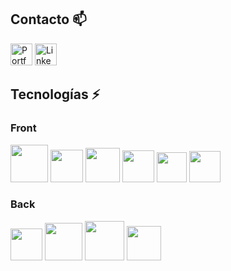 ## Contacto :mailbox:
<a href="https://alexismunoz1.github.io/portfolio/" target="_blank"><img alt="Portfolio" src="https://img.shields.io/badge/⭐ Portfolio-%230077B5.svg?&style=for-the-badge&logo=Portfolio" height="35px"/></a> <a href="https://www.linkedin.com/in/alexis-munoz-fullstack-dev/" target="_blank"><img alt="LinkedIn" src="https://img.shields.io/badge/linkedin-%230077B5.svg?&style=for-the-badge&logo=linkedin&logoColor=white" height="35px"/></a>

## Tecnologías :zap:

### Front
<img src="https://upload.wikimedia.org/wikipedia/commons/thumb/4/47/React.svg/512px-React.svg.png" width="60px">  <img src="https://upload.wikimedia.org/wikipedia/commons/thumb/4/4c/Typescript_logo_2020.svg/512px-Typescript_logo_2020.svg.png?20210506173343" width="52px">
<img src="https://cdn.icon-icons.com/icons2/2148/PNG/512/nextjs_icon_132160.png" width="55px">
<img src="https://bestofjs.org/logos/recoil.svg" height="51px">
<img src="https://seeklogo.com/images/W/webpack-logo-9E66EE203A-seeklogo.com.png" width="48px">
<img src="https://seeklogo.com/images/V/vite-logo-BFD4283991-seeklogo.com.png" width="50px">

### Back
<img src="https://cdn.worldvectorlogo.com/logos/nodejs-icon.svg" width="51px"> <img src="https://cdn.icon-icons.com/icons2/2699/PNG/512/expressjs_logo_icon_169185.png" width="60px"> <img src="https://cdn.icon-icons.com/icons2/2107/PNG/512/file_type_firebase_icon_130606.png" width="63px">
<img src="https://cdn.worldvectorlogo.com/logos/postgresql.svg" width="55px">

